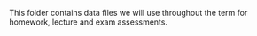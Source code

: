 This folder contains data files we will use throughout the term for homework, lecture and exam assessments. 
